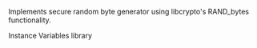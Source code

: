 Implements secure random byte generator using libcrypto's RAND_bytes functionality.

Instance Variables
	library	<LibCryptoEVP>

